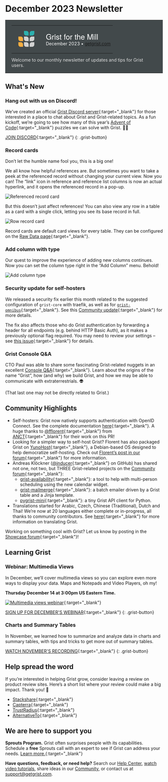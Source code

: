 # December 2023 Newsletter

<style>
  /* restore some poorly overridden defaults */
  .newsletter-header .table {
    background-color: initial;
    border: initial;
  }
  .newsletter-header .table > tbody > tr > td {
    padding: initial;
    border: initial;
    vertical-align: initial;
  }
  .newsletter-header img.header-img {
    padding: initial;
    max-width: initial;
    display: initial;
    padding: initial;
    line-height: initial;
    background-color: initial;
    border: initial;
    border-radius: initial;
    margin: initial;
  }

  /* copy newsletter styles, with a prefix for sufficient specificity */
  .newsletter-header .header {
    border: none;
    padding: 0;
    margin: 0;
  }
  .newsletter-header table > tbody > tr > td.header-image {
    width: 80px;
    padding-right: 16px;
  }
  .newsletter-header table > tbody > tr > td.header-text {
    background-color: #42494B;
    padding: 16px 20px;
  }
  .newsletter-header table.header-top {
    border: none;
    padding: 0;
    margin: 0;
    width: 100%;
  }
  .header-title {
    font-family: Helvetica Neue, Helvetica, Arial, sans-serif;
    font-size: 24px;
    line-height: 28px;
    color: #FFFFFF;
  }
  .header-month {
    color: #FFFFFF;
  }
  .header-welcome {
    margin-top: 12px;
    color: #FFFFFF;
  }
  .newsletter-summary {
    background-color: #e3fff5;
    margin: 0;
    padding: 10px;
  }
  .newsletter-summary-header {
    text-align: center;
    padding-bottom: 10px;
    border-bottom: 1px solid lightgrey;
  }
  .newsletter-summary ul {
    padding-left: 20px;
  }
  .newsletter-summary li {
    margin-bottom: 10px;
  }
  .newsletter-summary li p {
    margin: 0px
  }
</style>
<div class="newsletter-header">
<table class="header" cellpadding="0" cellspacing="0" border="0"><tr>
  <td class="header-text">
    <table class="header-top"><tr>
      <td class="header-image">
        <a href="https://www.getgrist.com">
          <img class="header-img" src="/images/newsletters/grist-labs.png" width="80" height="80" alt="Grist Labs" border="0">
        </a>
      </td>
      <td class="header-top-text">
        <div class="header-title">Grist for the Mill</div>
        <div class="header-month">December 2023
          &#8226; <a href="https://www.getgrist.com/">getgrist.com</a></div>
      </td>
    </tr></table>
    <div class="header-welcome" style="color: #e0e0e0;">
      Welcome to our monthly newsletter of updates and tips for Grist users.
    </div>
  </td>
</tr></table>
</div>

## What's New

### Hang out with us on Discord!

We’ve created an official [Grist Discord server](https://discord.gg/MYKpYQ3fbP){:target="\_blank"} for those interested in a place to chat about Grist and Grist-related topics. As a fun kickoff, we’re going to see how many of this year’s [Advent of Code](https://adventofcode.com/){:target="\_blank"} puzzles we can solve with Grist. 📆🧩

[JOIN DISCORD](https://discord.gg/MYKpYQ3fbP){:target="\_blank"}
{: .grist-button}

### Record cards

Don’t let the humble name fool you, this is a big one!

We all know how helpful references are. But sometimes you want to take a peek at the referenced record without changing your current view. Now you can! The “link” icon in reference and reference list columns is now an actual hyperlink, and it opens the referenced record in a pop-up.

![Referenced record card](../images/newsletters/2023-11/record-card1.gif)

But this doesn’t just affect references! You can also view any row in a table as a card with a single click, letting you see its base record in full.

![Row record card](../images/newsletters/2023-11/record-card2a.gif)

Record cards are default card views for every table. They can be configured on the [Raw Data page](https://support.getgrist.com/raw-data/#raw-data-page){:target="\_blank"}.

### Add column with type

Our quest to improve the experience of adding new columns continues. Now you can set the column type right in the “Add Column” menu. Behold!

![Add column type](../images/newsletters/2023-11/add-column-type.gif)

### Security update for self-hosters

We released a security fix earlier this month related to the suggested configuration of `grist-core` with traefik, as well as for [`grist-omnibus`](https://github.com/gristlabs/grist-omnibus){:target="\_blank"}. See this [Community update](https://community.getgrist.com/t/a-template-for-self-hosting-grist-with-traefik-and-docker-compose/856/24){:target="\_blank"} for more details.

The fix also affects those who do Grist authentication by forwarding a header for all endpoints (e.g. behind HTTP Basic Auth), as it makes a previously optional flag required. You may need to review your settings – see [this issue](https://github.com/gristlabs/grist-core/issues/750#issuecomment-1811082115){:target="\_blank"} for details.

### Grist Console Q&A

CTO Paul was able to share some fascinating Grist-related nuggets in an excellent [Console Q&A](https://console.substack.com/p/console-184){:target="\_blank"}. Learn about the origins of the name “Grist”, how (and why) we build Grist, and how we may be able to communicate with extraterrestrials. 👽 

(That last one may not be directly related to Grist.)

## Community Highlights

- Self-hosters: Grist now natively supports authentication with OpenID Connect. See the complete documentation [here](https://support.getgrist.com/install/oidc/#openid-connect){:target="\_blank"}. A huge thanks to [@fflorent](https://github.com/fflorent){:target="\_blank"} from [ANCT](https://agence-cohesion-territoires.gouv.fr/){:target="\_blank"} for their work on this PR!
- Looking for a simpler way to self-host Grist? Florent has also packaged Grist on [YunoHost](https://apps.yunohost.org/app/grist){:target="\_blank"}, a Debian-based OS designed to help democratize self-hosting. Check out [Florent’s post in our forum](https://community.getgrist.com/t/self-hosting-grist-made-easy-with-yunohost/3692){:target="\_blank"} for more information.
- Andreas Klöckner ([@inducer](https://github.com/inducer){:target="\_blank"} on GitHub) has shared not one, not two, but THREE Grist-related projects on the [Community forum](https://community.getgrist.com/t/mail-merge-availability-like-mini-doodle-whenisgood-plus-a-small-python-client/3547){:target="\_blank"}:
    * [grist-availability](https://github.com/inducer/grist-availability/){:target="\_blank"}: a tool to help with multi-person scheduling using the new calendar widget.
    * [grist-mailmerge](https://github.com/inducer/grist-mailmerge/){:target="\_blank"}: a batch emailer driven by a Grist table and a Jinja template.
    * [pygrist-mini](https://github.com/inducer/pygrist-mini){:target="\_blank"}: a tiny Grist API client for Python.
- Translations started for Arabic, Czech, Chinese (Traditional), Dutch and Thai! We’re now at 20 languages either complete or in-progress, all thanks to community contributors. See [here](https://community.getgrist.com/t/translating-grist/2086){:target="\_blank"} for more information on translating Grist.

Working on something cool with Grist? Let us know by posting in the [Showcase forum](https://community.getgrist.com/c/showcase/8){:target="\_blank"}!

## Learning Grist

### Webinar: Multimedia Views

In December, we’ll cover multimedia views so you can explore even more ways to display your data. Maps and Notepads and Video Players, oh my!

**Thursday December 14 at 3:00pm US Eastern Time.**

[![Multimedia views webinar](../images/newsletters/2023-11/multimedia-views-webinar.png)](https://www.getgrist.com/webinars/multimedia-views/?utm_source=newsletter&utm_medium=email&utm_campaign=build-webinar&utm_term=december-2023/){:target="\_blank"}

[SIGN UP FOR DECEMBER'S WEBINAR](https://www.getgrist.com/webinars/multimedia-views/?utm_source=support-newsletter&utm_medium=internal&utm_campaign=build-webinar&utm_term=december-2023){:target="\_blank"}
{: .grist-button}

### Charts and Summary Tables

In November, we learned how to summarize and analyze data in charts and summary tables, with tips and tricks to get more out of summary tables.

[WATCH NOVEMBER'S RECORDING](https://www.getgrist.com/webinars/charts-view-and-summary-tables-webinar/){:target="\_blank"}
{: .grist-button}

## Help spread the word
If you’re interested in helping Grist grow, consider leaving a review on product review sites. Here’s a short list where your review could make a big impact. Thank you! 🙏

* [Stackshare](https://stackshare.io/getgrist){:target="\_blank"}
* [Capterra](https://www.capterra.com/p/232821/Grist/){:target="\_blank"}
* [TrustRadius](https://www.trustradius.com/products/grist/){:target="\_blank"}
* [AlternativeTo](https://alternativeto.net/software/grist/about/){:target="\_blank"}

## We are here to support you

**Sprouts Program.** Grist often surprises people with its capabilities. Schedule a **free** Sprouts call with an expert to see if Grist can address your needs. [Learn more.](https://www.getgrist.com/sprouts-program/){:target="\_blank"}

**Have questions, feedback, or need help?** Search our [Help Center](../index.md), [watch video
tutorials](https://www.youtube.com/channel/UCx0ioQrrC-bIrkmZ7ZULr0g/playlists), share ideas in our
[Community](https://community.getgrist.com), or contact us at <support@getgrist.com>.